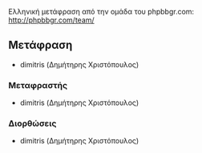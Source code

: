 Ελληνική μετάφραση από την ομάδα του phpbbgr.com:
http://phpbbgr.com/team/

## Μετάφραση
* dimitris (Δημήτηρης Χριστόπουλος)

### Μεταφραστής
* dimitris (Δημήτηρης Χριστόπουλος)

### Διορθώσεις
* dimitris (Δημήτηρης Χριστόπουλος)
